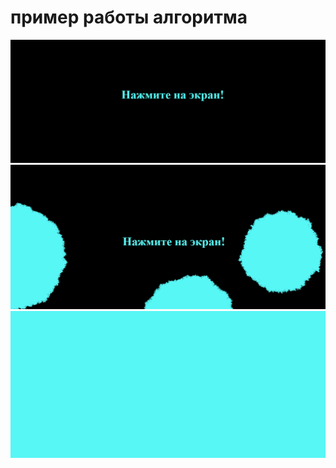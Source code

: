 <h1>пример работы алгоритма</h1>

![img_2.png](img_2.png)
![img.png](img.png)
![img_1.png](img_1.png)
